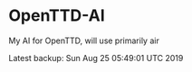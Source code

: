 # OpenTTD-AI
My AI for OpenTTD, will use primarily air

Latest backup: Sun Aug 25 05:49:01 UTC 2019
